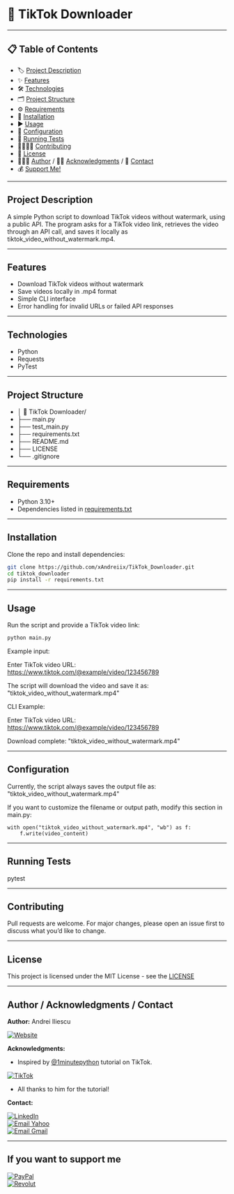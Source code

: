 # 🎥 TikTok Downloader

---

## 📋 Table of Contents
- 🏷️ [Project Description](#project-description)
- ✨ [Features](#features)
- 🛠️ [Technologies](#technologies)
- 🗂️ [Project Structure](#project-structure)
- ⚙️ [Requirements](#requirements)
- 💾 [Installation](#installation)
- ▶️ [Usage](#usage)
- 🔧 [Configuration](#configuration)
- 🧪 [Running Tests](#running-tests)
- 🫱🏻‍🫲🏼 [Contributing](#contributing)
- 📜 [License](#license)
- 👨🏻‍💻 [Author](#author--acknowledgments--contact) / 🙏🏻 [Acknowledgments](##author--acknowledgments--contact) / 📩 [Contact](##author--acknowledgments--contact)
- 💰 [Support Me!](##if-you-want-to-support-me)

---

## Project Description
A simple Python script to download TikTok videos without watermark, using a public API.
The program asks for a TikTok video link, retrieves the video through an API call, and saves it locally as tiktok_video_without_watermark.mp4.
<!-- ## Badges -->
<!-- ## Live Demo -->
<!-- ## Screenshots -->

---

## Features
- Download TikTok videos without watermark
- Save videos locally in .mp4 format
- Simple CLI interface
- Error handling for invalid URLs or failed API responses

---

## Technologies
- Python
- Requests
- PyTest

---

## Project Structure
- │ 📁 TikTok Downloader/
- ├── main.py
- ├── test_main.py
- ├── requirements.txt
- ├── README.md
- ├── LICENSE
- └── .gitignore

---

## Requirements
- Python 3.10+
- Dependencies listed in [requirements.txt](requirements.txt)

---

## Installation
Clone the repo and install dependencies:
```bash
git clone https://github.com/xAndreiix/TikTok_Downloader.git
cd tiktok_downloader
pip install -r requirements.txt
```

---

## Usage
Run the script and provide a TikTok video link:
```bash
python main.py
```
Example input:

Enter TikTok video URL: https://www.tiktok.com/@example/video/123456789

The script will download the video and save it as: "tiktok_video_without_watermark.mp4"

CLI Example:

Enter TikTok video URL: https://www.tiktok.com/@example/video/123456789

Download complete: "tiktok_video_without_watermark.mp4"

---

## Configuration
Currently, the script always saves the output file as: "tiktok_video_without_watermark.mp4"

If you want to customize the filename or output path, modify this section in main.py:

    with open("tiktok_video_without_watermark.mp4", "wb") as f:
        f.write(video_content)

---

## Running Tests
pytest
<!-- ## Deployment -->
<!-- ## Notes -->
<!-- ## Road Map -->
<!-- ## FAQ -->

---

## Contributing
Pull requests are welcome.
For major changes, please open an issue first to discuss what you’d like to change.
<!-- ## Changelog -->

---

## License
This project is licensed under the MIT License - see the [LICENSE](LICENSE)

---

## Author / Acknowledgments / Contact
**Author:** 
Andrei Iliescu

[![Website](https://img.shields.io/badge/Website-PORTFOLIO-gold?style=for-the-badge&logo=about-dot-me&logoColor=white)](https://xandreiix.github.io/Andrei-Iliescu-Portfolio/)

**Acknowledgments:**  
- Inspired by [@1minutepython](https://www.tiktok.com/@1minutepython) tutorial on TikTok.

[![TikTok](https://img.shields.io/badge/TikTok-000000?style=for-the-badge&logo=TikTok&logoColor=white)](https://www.tiktok.com/@1minutepython/video/7541884991215537463?is_from_webapp=1&sender_device=pc)
- All thanks to him for the tutorial!

**Contact:**  

[![LinkedIn](https://img.shields.io/badge/LinkedIn-0077B5?style=for-the-badge&logo=linkedin&logoColor=white)](https://linkedin.com/in/andrei-iliescu-aa7910214)<br>
[![Email Yahoo](https://img.shields.io/badge/Email-andrey_iliescu%40yahoo.com-6001D2?style=for-the-badge&logoColor=white)](mailto:andrey_iliescu@yahoo.com)<br>
[![Email Gmail](https://img.shields.io/badge/Gmail-andrei.iliescu13102000%40gmail.com-D14836?style=for-the-badge&logo=gmail&logoColor=white)](mailto:andrei.iliescu13102000@gmail.com)

---

## If you want to support me
[![PayPal](https://img.shields.io/badge/PayPal-xAndreiix-00457C?style=for-the-badge&logo=paypal&logoColor=white)](https://paypal.me/xAndreiix)<br>
[![Revolut](https://img.shields.io/badge/Revolut-xAndreiix-001B2E?style=for-the-badge&logoColor=white)](https://revolut.me/xandreiix)
